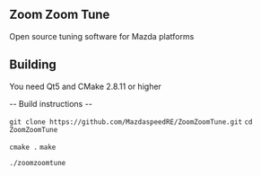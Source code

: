 Zoom Zoom Tune
----------------------
Open source tuning software for Mazda platforms

Building
--------
You need Qt5 and CMake 2.8.11 or higher

-- Build instructions --

`git clone https://github.com/MazdaspeedRE/ZoomZoomTune.git`
`cd ZoomZoomTune`

`cmake .`
`make`

`./zoomzoomtune`


